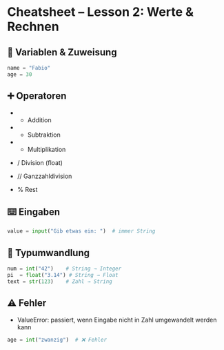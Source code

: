 # Cheatsheet – Lesson 2: Werte & Rechnen

## 🔑 Variablen & Zuweisung
```python
name = "Fabio"
age = 30
```

## ➕ Operatoren

- + Addition

- - Subtraktion

- * Multiplikation

- / Division (float)

- // Ganzzahldivision

- % Rest

## ⌨️ Eingaben
```python
value = input("Gib etwas ein: ")  # immer String
```

## 🔄 Typumwandlung
```python
num = int("42")    # String → Integer
pi  = float("3.14") # String → Float
text = str(123)    # Zahl → String
```

## ⚠️ Fehler

- ValueError: passiert, wenn Eingabe nicht in Zahl umgewandelt werden kann
```python
age = int("zwanzig")  # ❌ Fehler
```